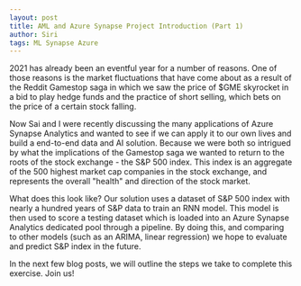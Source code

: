 ```yaml
---
layout: post
title: AML and Azure Synapse Project Introduction (Part 1)
author: Siri
tags: ML Synapse Azure
---
```


2021 has already been an eventful year for a number of reasons. One of those reasons is the market fluctuations that have come about as a result of the Reddit Gamestop saga in which we saw the price of $GME skyrocket in a bid to play hedge funds and the practice of short selling, which bets on the price of a certain stock falling. 

Now Sai and I were recently discussing the many applications of Azure Synapse Analytics and wanted to see if we can apply it to our own lives and build a end-to-end data and AI solution. Because we were both so intrigued by what the implications of the Gamestop saga we wanted to return to the roots of the stock exchange - the S&P 500 index. This index is an aggregate of the 500 highest market cap companies in the stock exchange, and represents the overall "health" and direction of the stock market. 

What does this look like? Our solution uses a dataset of S&P 500 index with nearly a hundred years of S&P data to train an RNN model. This model is then used to score a testing dataset which is loaded into an Azure Synapse Analytics dedicated pool through a pipeline. By doing this, and comparing to other models (such as an ARIMA, linear regression) we hope to evaluate and predict S&P index in the future. 

In the next few blog posts, we will outline the steps we take to complete this exercise. Join us! 
